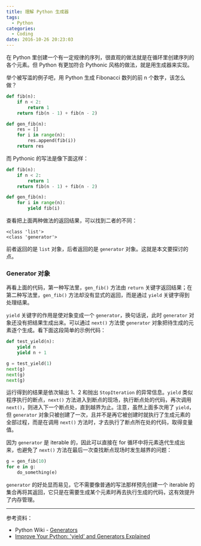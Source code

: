 ```yaml
---
title: 理解 Python 生成器
tags:
  - Python
categories:
  - Coding
date: 2016-10-26 20:23:03
---
```



在 Python 里创建一个有一定规律的序列，很直观的做法就是在循环里创建序列的各个元素。但 Python 有更加符合 Pythonic 风格的做法，就是用生成器来实现。

<!-- more -->

举个被写滥的例子吧，用 Python 生成 Fibonacci 数列的前 n 个数字，该怎么做？

```python
def fib(n):
    if n < 2:
        return 1
    return fib(n - 1) + fib(n - 2)

def gen_fib(n):
    res = []
    for i in range(n):
        res.append(fib(i))
    return res
```

而 Pythonic 的写法是像下面这样：

```python
def fib(n):
    if n < 2:
        return 1
    return fib(n - 1) + fib(n - 2)

def gen_fib(n):
    for i in range(n):
        yield fib(i)
```

查看把上面两种做法的返回结果，可以找到二者的不同：

```shell
<class 'list'>
<class 'generator'>
```

前者返回的是 `list` 对象，后者返回的是 `generator` 对象。这就是本文要探讨的点。

### Generator 对象

再看上面的代码，第一种写法里，`gen_fib()` 方法由 `return` 关键字返回结果；在第二种写法里，`gen_fib()` 方法却没有显式的返回，而是通过 `yield` 关键字得到处理结果。

`yield` 关键字的作用是使对象变成一个 `generator`，换句话说，此时 `generator` 对象还没有把结果生成出来。可以通过 `next()` 方法使 `generator` 对象把待生成的元素逐个生成。看下面这段简单的示例代码：

```python
def test_yield(n):
    yield n
    yield n + 1

g = test_yield(1)
next(g)
next(g)
next(g)
```

运行得到的结果是依次输出 1、2 和抛出 `StopIteration` 的异常信息。`yield` 类似程序执行的断点，`next()` 方法进入到断点的现场，执行断点处的代码，再次调用 `next()`，则进入下一个断点处，直到越界为止。注意，虽然上面多次用了 `yield`，但 `generator` 对象只被创建了一次，且并不是再它被创建时就执行了生成元素的全部过程，而是在调用 `next()` 方法时，才去执行了断点所在处的代码，取得变量值。

因为 `generator` 是 iterable 的，因此可以直接在 for 循环中将元素迭代生成出来，也避免了 `next()` 方法在最后一次查找断点现场时发生越界的问题：

```python
g = gen_fib(10)
for e in g:
    do_something(e)
```

`generator` 的好处显而易见，它不需要像普通的写法那样预先创建一个 iterable 的集合再将其返回，它只是在需要生成某个元素时再去执行生成的代码，这有效提升了内存管理。

*************************************************

参考资料：
  - Python Wiki - [Generators](https://wiki.python.org/moin/Generators)
  - [Improve Your Python: 'yield' and Generators Explained](https://jeffknupp.com/blog/2013/04/07/improve-your-python-yield-and-generators-explained/)
